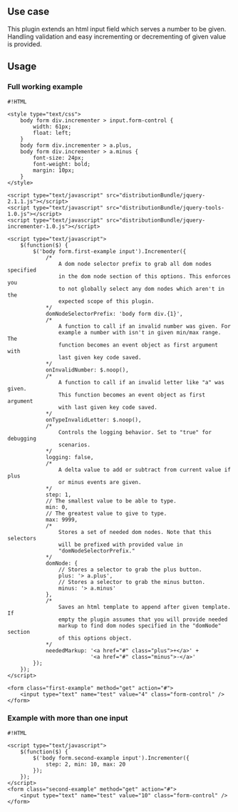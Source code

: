 <!-- !/usr/bin/env markdown
-*- coding: utf-8 -*- -->

<!-- region header

Copyright Torben Sickert 16.12.2012

License
-------

This library written by Torben Sickert stand under a creative commons naming
3.0 unported license. see http://creativecommons.org/licenses/by/3.0/deed.de

endregion -->

<!--|deDE:Einsatz-->
<!--|frFR:Utilisier-->
Use case
--------

This plugin extends an html input field which serves a number to be given.
Handling validation and easy incrementing or decrementing of given value is
provided.
<!--deDE:
    Diese Plugin erweitert an html input Formularfeld, dass eine Anzahl
    erwartet. Dieses Plugin übernimmt Validierung und einfaches Inkrementieren
    und Dekrementieren des Eingabefeldes.
-->
<!--frFR:
    Ce plugin étend le champ de formulaire de saisie html qu'un certain nombre
    attendu. Ce plugin reprend validation et incrémente simplement et diminuer
    le champ de saisie.
-->

<!--|deDE:Verwendung-->
<!--|frFR:Demande-->
Usage
-----

### Full working example

<!--showExample-->

    #!HTML

    <style type="text/css">
        body form div.incrementer > input.form-control {
            width: 61px;
            float: left;
        }
        body form div.incrementer > a.plus,
        body form div.incrementer > a.minus {
            font-size: 24px;
            font-weight: bold;
            margin: 10px;
        }
    </style>

    <script type="text/javascript" src="distributionBundle/jquery-2.1.1.js"></script>
    <script type="text/javascript" src="distributionBundle/jquery-tools-1.0.js"></script>
    <script type="text/javascript" src="distributionBundle/jquery-incrementer-1.0.js"></script>

    <script type="text/javascript">
        $(function($) {
            $('body form.first-example input').Incrementer({
                /*
                    A dom node selector prefix to grab all dom nodes specified
                    in the dom node section of this options. This enforces you
                    to not globally select any dom nodes which aren't in the
                    expected scope of this plugin.
                */
                domNodeSelectorPrefix: 'body form div.{1}',
                /*
                    A function to call if an invalid number was given. For
                    example a number with isn't in given min/max range. The
                    function becomes an event object as first argument with
                    last given key code saved.
                */
                onInvalidNumber: $.noop(),
                /*
                    A function to call if an invalid letter like "a" was given.
                    This function becomes an event object as first argument
                    with last given key code saved.
                */
                onTypeInvalidLetter: $.noop(),
                /*
                    Controls the logging behavior. Set to "true" for debugging
                    scenarios.
                */
                logging: false,
                /*
                    A delta value to add or subtract from current value if plus
                    or minus events are given.
                */
                step: 1,
                // The smallest value to be able to type.
                min: 0,
                // The greatest value to give to type.
                max: 9999,
                /*
                    Stores a set of needed dom nodes. Note that this selectors
                    will be prefixed with provided value in
                    "domNodeSelectorPrefix."
                */
                domNode: {
                    // Stores a selector to grab the plus button.
                    plus: '> a.plus',
                    // Stores a selector to grab the minus button.
                    minus: '> a.minus'
                },
                /*
                    Saves an html template to append after given template. If
                    empty the plugin assumes that you will provide needed
                    markup to find dom nodes specified in the "domNode" section
                    of this options object.
                */
                neededMarkup: '<a href="#" class="plus">+</a>' +
                              '<a href="#" class="minus">-</a>'
            });
        });
    </script>

    <form class="first-example" method="get" action="#">
        <input type="text" name="test" value="4" class="form-control" />
    </form>

### Example with more than one input

<!--showExample-->

    #!HTML

    <script type="text/javascript">
        $(function($) {
            $('body form.second-example input').Incrementer({
                step: 2, min: 10, max: 20
            });
        });
    </script>
    <form class="second-example" method="get" action="#">
        <input type="text" name="test" value="10" class="form-control" />
    </form>

<!-- region modline

vim: set tabstop=4 shiftwidth=4 expandtab:
vim: foldmethod=marker foldmarker=region,endregion:

endregion -->
